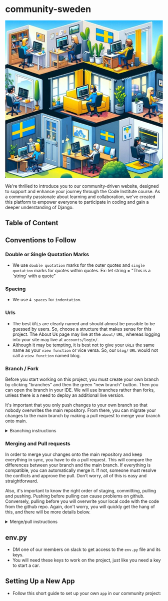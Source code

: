 # community-sweden

![Community Sweden](documentation_media/community_sweden.jpg)

We're thrilled to introduce you to our community-driven website, designed to support and enhance your journey through the Code Institute course. As a community passionate about learning and collaboration, we've created this platform to empower everyone to participate in coding and gain a deeper understanding of Django.

## Table of Content

## Conventions to Follow

### Double or Single Quotation Marks
- We use `double quotation` marks for the outer quotes and `single quotation` marks for quotes within quotes. Ex: let string = "This is a 'string' with a quote"

### Spacing
- We use `4 spaces` for `indentation`.

### Urls
- The best `URLs` are clearly named and should almost be possible to be guessed by users. So, choose a structure that makes sense for this project. The About Us page may live at the `about/` `URL`, whereas logging into your site may live at `accounts/login/`.
- Although it may be tempting, it is best not to give your `URLs` the same name as your `view function` or vice versa. So, our `blog/` `URL` would not call a `view function` named blog.

### Branch / Fork

Before you start working on this project, you must create your own branch by clicking "branches" and then the green "new branch" button. Then you can open the branch in your IDE.
We will use branches rather than forks, unless there is a need to deploy an additional live version.

It's important that you only push changes to your own branch so that nobody overwrites the main repository. From there, you can migrate your changes to the main branch by making a pull request to merge your branch onto main. 

<details>
<summary>Branching instructions</summary>

1. Click "new branch"
2. Copy the URL or SSL key 
3. Open your IDE
4. Using the command palette, type in 'Git: Clone'
5. Paste the URL or SSL key and press Enter
6. Choose where to place your local repository
7. In your terminal, type in ```pip3 install -r requirements.txt``` to install all dependencies

Now you're good to go.
</details>

### Merging and Pull requests

In order to merge your changes onto the main repository and keep everything in sync, you have to do a pull request. This will compare the differences between your branch and the main branch. If everything is compatible, you can automatically merge it. If not, someone must resolve the conflicts and approve the pull. Don't worry, all of this is easy and straightforward.

Also, it's important to know the right order of staging, committing, pulling and pushing. Pushing before pulling can cause problems on github. Conversely, pulling before you will overwrite your local code with the code from the github repo.
Again, don't worry, you will quickly get the hang of this, and there will be more details below.

<details>
<summary>Merge/pull instructions</summary>

```git add .``` to stage all your changes
```git commit -m "your message here"``` to commit your changes with a message
```git pull origin main``` to pull the code from the main repo. If it asks you about rebasing the code, you can use ```git config pull.rebase true```
```git push``` to push your code onto your local branch

</details>

## env.py
- DM one of our members on slack to get access to the `env.py` file and its keys.
- You will need these keys to work on the project, just like you need a key to start a car.

## Setting Up a New App
- Follow this short guide to set up your own `app` in our community project:
